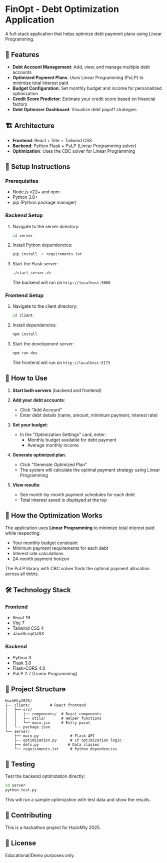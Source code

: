 # FinOpt - Debt Optimization Application

A full-stack application that helps optimize debt payment plans using Linear Programming.

## 🎯 Features

- **Debt Account Management**: Add, view, and manage multiple debt accounts
- **Optimized Payment Plans**: Uses Linear Programming (PuLP) to minimize total interest paid
- **Budget Configuration**: Set monthly budget and income for personalized optimization
- **Credit Score Predictor**: Estimate your credit score based on financial factors
- **Debt Optimizer Dashboard**: Visualize debt payoff strategies

## 🏗️ Architecture

- **Frontend**: React + Vite + Tailwind CSS
- **Backend**: Python Flask + PuLP (Linear Programming solver)
- **Optimization**: Uses the CBC solver for Linear Programming

## 🚀 Setup Instructions

### Prerequisites

- Node.js v22+ and npm
- Python 3.8+
- pip (Python package manager)

### Backend Setup

1. Navigate to the server directory:
   ```bash
   cd server
   ```

2. Install Python dependencies:
   ```bash
   pip install -r requirements.txt
   ```

3. Start the Flask server:
   ```bash
   ./start_server.sh
   ```

   The backend will run on `http://localhost:5000`

### Frontend Setup

1. Navigate to the client directory:
   ```bash
   cd client
   ```

2. Install dependencies:
   ```bash
   npm install
   ```

3. Start the development server:
   ```bash
   npm run dev
   ```

   The frontend will run on `http://localhost:5173`

## 📖 How to Use

1. **Start both servers** (backend and frontend)

2. **Add your debt accounts**:
   - Click "Add Account"
   - Enter debt details (name, amount, minimum payment, interest rate)

3. **Set your budget**:
   - In the "Optimization Settings" card, enter:
     - Monthly budget available for debt payment
     - Average monthly income

4. **Generate optimized plan**:
   - Click "Generate Optimized Plan"
   - The system will calculate the optimal payment strategy using Linear Programming

5. **View results**:
   - See month-by-month payment schedules for each debt
   - Total interest saved is displayed at the top

## 🧮 How the Optimization Works

The application uses **Linear Programming** to minimize total interest paid while respecting:

- Your monthly budget constraint
- Minimum payment requirements for each debt
- Interest rate calculations
- 24-month payment horizon

The PuLP library with CBC solver finds the optimal payment allocation across all debts.

## 🛠️ Technology Stack

### Frontend
- React 19
- Vite 7
- Tailwind CSS 4
- JavaScript/JSX

### Backend
- Python 3
- Flask 3.0
- Flask-CORS 4.0
- PuLP 2.7 (Linear Programming)

## 📁 Project Structure

```
HackMty2025/
├── client/         # React frontend
│   ├── src/
│   │   ├── components/  # React components
│   │   ├── utils/       # Helper functions
│   │   └── main.jsx     # Entry point
│   └── package.json
└── server/
    ├── main.py              # Flask API
    ├── optimization.py      # LP optimization logic
    ├── defs.py             # Data classes
    └── requirements.txt     # Python dependencies
```

## 🧪 Testing

Test the backend optimization directly:
```bash
cd server
python test.py
```

This will run a sample optimization with test data and show the results.

## 🤝 Contributing

This is a hackathon project for HackMty 2025.

## 📄 License

Educational/Demo purposes only.
